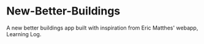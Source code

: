 # New-Better-Buildings
A new better buildings app built with inspiration from Eric Matthes' webapp, Learning Log.
